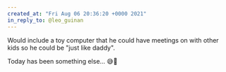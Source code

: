 ```yaml
---
created_at: "Fri Aug 06 20:36:20 +0000 2021"
in_reply_to: @leo_guinan
---
```


Would include a toy computer that he could have meetings on with other kids so he could be "just like daddy".

Today has been something else... 😅🤣